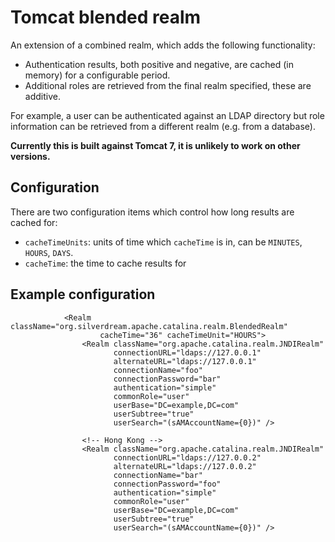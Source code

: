 # Tomcat blended realm

An extension of a combined realm, which adds the following functionality:

- Authentication results, both positive and negative, are cached (in memory) for a configurable period.
- Additional roles are retrieved from the final realm specified, these are additive.

For example, a user can be authenticated against an LDAP directory but role information can be
retrieved from a different realm (e.g. from a database).

**Currently this is built against Tomcat 7, it is unlikely to work on other versions.**

## Configuration

There are two configuration items which control how long results are cached for:

- `cacheTimeUnits`: units of time which `cacheTime` is in, can be `MINUTES`, `HOURS`, `DAYS`.
- `cacheTime`: the time to cache results for

## Example configuration

```
            <Realm className="org.silverdream.apache.catalina.realm.BlendedRealm"
                    cacheTime="36" cacheTimeUnit="HOURS">
                <Realm className="org.apache.catalina.realm.JNDIRealm"
                       connectionURL="ldaps://127.0.0.1"
                       alternateURL="ldaps://127.0.0.1"
                       connectionName="foo"
                       connectionPassword="bar"
                       authentication="simple"
                       commonRole="user"                                                 
                       userBase="DC=example,DC=com"
                       userSubtree="true"
                       userSearch="(sAMAccountName={0})" />

                <!-- Hong Kong -->
                <Realm className="org.apache.catalina.realm.JNDIRealm"
                       connectionURL="ldaps://127.0.0.2"
                       alternateURL="ldaps://127.0.0.2"
                       connectionName="bar"
                       connectionPassword="foo"
                       authentication="simple"
                       commonRole="user"
                       userBase="DC=example,DC=com"
                       userSubtree="true"
                       userSearch="(sAMAccountName={0})" />
```


